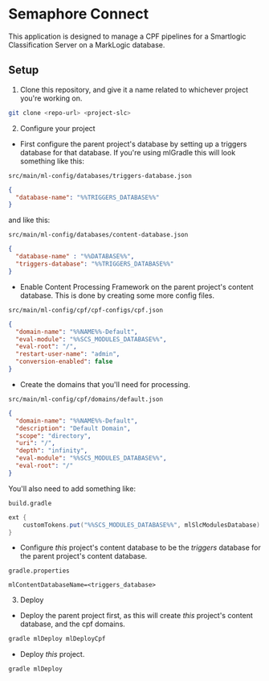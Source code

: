 # Semaphore Connect #

This application is designed to manage a CPF pipelines for a Smartlogic Classification Server on a MarkLogic database.

## Setup ##

1. Clone this repository, and give it a name related to whichever project you're working on.
```bash
git clone <repo-url> <project-slc>
```

2. Configure your project
- First configure the parent project's database by setting up a triggers database for that database. If you're using mlGradle this will look something like this:

`src/main/ml-config/databases/triggers-database.json`
```json
{
  "database-name": "%%TRIGGERS_DATABASE%%"
}
```
and like this:

`src/main/ml-config/databases/content-database.json`
```json
{
  "database-name" : "%%DATABASE%%",
  "triggers-database": "%%TRIGGERS_DATABASE%%"
}
```
- Enable Content Processing Framework on the parent project's content database. This is done by creating some more config files.

`src/main/ml-config/cpf/cpf-configs/cpf.json`
```json
{
  "domain-name": "%%NAME%%-Default",
  "eval-module": "%%SCS_MODULES_DATABASE%%",
  "eval-root": "/",
  "restart-user-name": "admin",
  "conversion-enabled": false
}
```
- Create the domains that you'll need for processing.

`src/main/ml-config/cpf/domains/default.json`
```json
{
  "domain-name": "%%NAME%%-Default",
  "description": "Default Domain",
  "scope": "directory",
  "uri": "/",
  "depth": "infinity",
  "eval-module": "%%SCS_MODULES_DATABASE%%",
  "eval-root": "/"
}
```
You'll also need to add something like:

`build.gradle`
```groovy
ext {
    customTokens.put("%%SCS_MODULES_DATABASE%%", mlSlcModulesDatabase)
}
```
- Configure _this_ project's content database to be the _triggers_ database for the parent project's content database.

`gradle.properties`
```properties
mlContentDatabaseName=<triggers_database>
```



3. Deploy
- Deploy the parent project first, as this will create _this_ project's content database, and the cpf domains.

```bash
gradle mlDeploy mlDeployCpf
```

- Deploy _this_ project.

```bash
gradle mlDeploy
```
